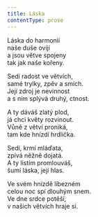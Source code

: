 ```yaml
---
title: Láska
contentType: prose
---
```


<section>

Láska do harmonií  
naše duše ovíjí  
a jsou větve spojeny  
tak jak naše kořeny.

Sedí radost ve větvích,  
samé trylky, zpěv a smích.  
Její zdroj je nevinnost  
a s ním splývá druhý, ctnost.

A ty dáváš zlatý plod,  
já chci květy rozvinout.  
Vůně z větví proniká,  
tam kde hnízdí hrdlička.

Sedí, krmí mláďata,  
zpívá něžně dojatá.  
A ty listím promlouváš,  
šumí láska, její hlas.

Ve svém hnízdě líbezném  
celou noc spí dlouhým snem.  
Ve dne srdce potěší,  
v našich větvích hraje si.

</section>
